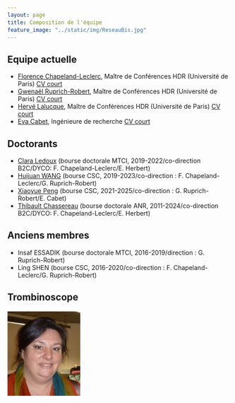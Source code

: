 ```yaml
---
layout: page
title: Composition de l'équipe
feature_image: "../static/img/ReseauBis.jpg"
---
```


## Equipe actuelle

- [Florence Chapeland-Leclerc](mailto:florence.leclerc@parisdescartes.fr), Maître de Conférences HDR (Université de Paris)
  [CV court](/membres/florence)
- [Gwenaël Ruprich-Robert](mailto:gwenael.ruprich@u-paris.fr), Maître de Conférences HDR (Université de Paris)
  [CV court](/membres/gwenael)
- [Hervé Lalucque](mailto:herve.lalucque@univ-paris-diderot.fr), Maître de Conférences HDR (Université de Paris)
  [CV court](/membres/herve)
- [Eva Cabet](mailto:eva.cabet@u-paris.fr), Ingénieure de recherche
  [CV court](/membres/eva)


## Doctorants

- [Clara Ledoux](mailto:claraaledoux@gmail.com) (bourse doctorale MTCI, 2019-2022/co-direction B2C/DYCO: F. Chapeland-Leclerc/E. Herbert)
- [Huijuan WANG](mailto:wanghuijuan120508@gmail.com) (bourse CSC, 2019-2023/co-direction : F. Chapeland-Leclerc/G. Ruprich-Robert)
- [Xiaoyue Peng](mailto:pengxiaoyue1996@foxmail.com) (bourse CSC, 2021-2025/co-direction : G. Ruprich-Robert/E. Cabet)
- [Thibault Chassereau](mailto:) (bourse doctorale ANR, 2011-2024/co-direction B2C/DYCO: F. Chapeland-Leclerc/E. Herbert)

## Anciens membres

- Insaf ESSADIK (bourse doctorale MTCI, 2016-2019/direction : G. Ruprich-Robert)
- Ling SHEN (bourse CSC, 2016-2020/co-direction : F. Chapeland-Leclerc/G. Ruprich-Robert)

## Trombinoscope

![Equipe](/static/img/Trombinoscope.png)
